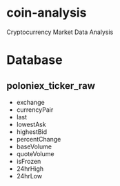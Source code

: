 # coin-analysis

Cryptocurrency Market Data Analysis

# Database

## poloniex\_ticker\_raw

* exchange
* currencyPair
* last
* lowestAsk
* highestBid
* percentChange
* baseVolume
* quoteVolume
* isFrozen
* 24hrHigh
* 24hrLow
